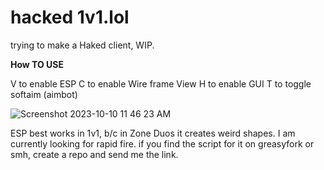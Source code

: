 # hacked 1v1.lol
trying to make a Haked client, WIP.

**How TO USE**

V to enable ESP
C to enable Wire frame View
H to enable GUI
T to toggle softaim (aimbot)

![Screenshot 2023-10-10 11 46 23 AM](https://github.com/STPv22/1v1.lol-hacked/assets/145866689/35f7d420-9cba-4850-a671-94ee2dde3f8d)

ESP best works in 1v1, b/c in Zone Duos it creates weird shapes. I am currently looking for rapid fire.
if you find the script for it on greasyfork or smh, create a repo and send me the link.

